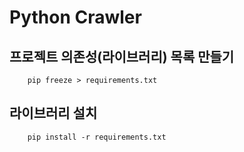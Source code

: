 # Python Crawler

## 프로젝트 의존성(라이브러리) 목록 만들기
```shell
    pip freeze > requirements.txt
```

## 라이브러리 설치
```shell
    pip install -r requirements.txt
```